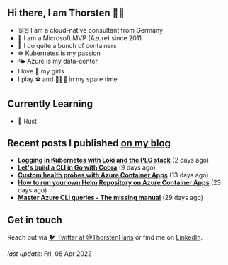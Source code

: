 ## Hi there, I am Thorsten 👋🏼

- 🇩🇪 I am a cloud-native consultant from Germany
- 🔷 I am a Microsoft MVP (Azure) since 2011
- 🐳 I do quite a bunch of containers
- ☸️ Kubernetes is my passion
- 🌤 Azure is my data-center
- I love 💞 my girls
- I play ⚽️ and 🏃🏻‍♂️ in my spare time

## Currently Learning

- 🦀 Rust

## Recent posts I published [on my blog](https://thorsten-hans.com)

- **[Logging in Kubernetes with Loki and the PLG stack](https://thorsten-hans.com/logging-in-kubernetes-with-loki-and-plg-stack/)** (2 days ago)
- **[Let's build a CLI in Go with Cobra](https://thorsten-hans.com/lets-build-a-cli-in-go-with-cobra/)** (9 days ago)
- **[Custom health probes with Azure Container Apps](https://thorsten-hans.com/custom-health-probes-with-azure-container-apps/)** (13 days ago)
- **[How to run your own Helm Repository on Azure Container Apps](https://thorsten-hans.com/how-to-run-your-own-helm-repository-on-azure-container-apps/)** (23 days ago)
- **[Master Azure CLI queries - The missing manual](https://thorsten-hans.com/master-azure-cli-queries-the-missing-manual/)** (29 days ago)

## Get in touch

Reach out via [🐦 Twitter at @ThorstenHans](https://twitter.com/ThorstenHans) or find me on [LinkedIn](https://linkedin.com/in/ThorstenHans).

_last update_: Fri, 08 Apr 2022
